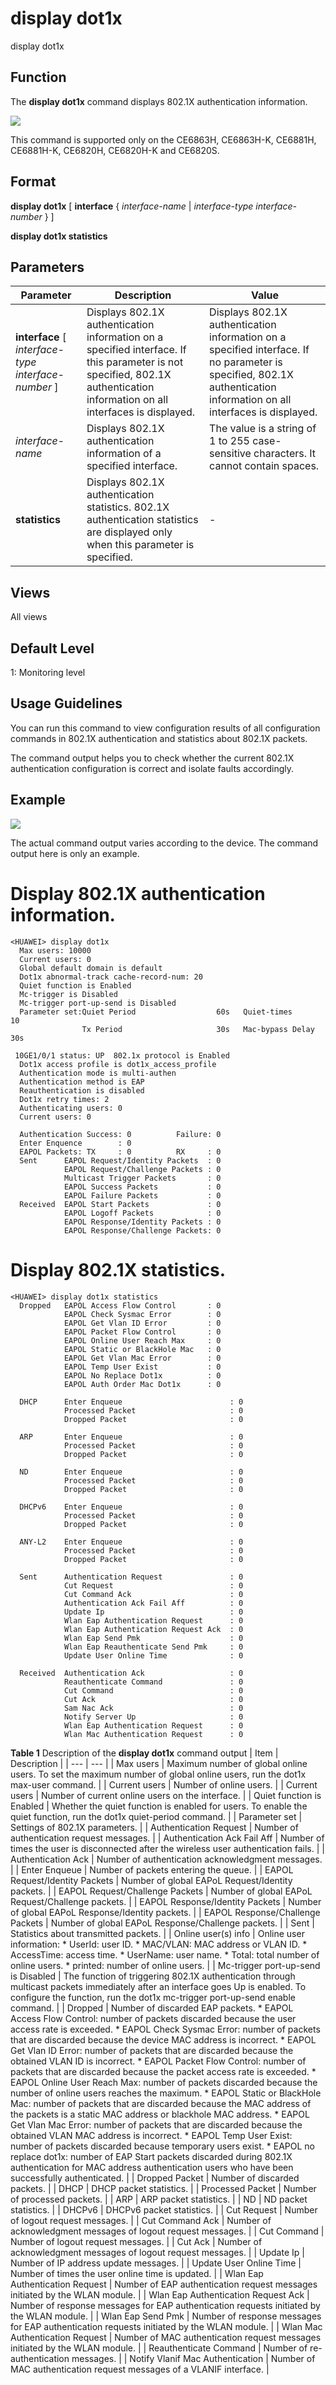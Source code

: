 display dot1x
=============

display dot1x

Function
--------



The **display dot1x** command displays 802.1X authentication information.



![](../public_sys-resources/note_3.0-en-us.png) 

This command is supported only on the CE6863H, CE6863H-K, CE6881H, CE6881H-K, CE6820H, CE6820H-K and CE6820S.



Format
------

**display dot1x** [ **interface** { *interface-name* | *interface-type* *interface-number* } ]

**display dot1x statistics**


Parameters
----------

| Parameter | Description | Value |
| --- | --- | --- |
| **interface** [ *interface-type* *interface-number* ] | Displays 802.1X authentication information on a specified interface. If this parameter is not specified, 802.1X authentication information on all interfaces is displayed. | Displays 802.1X authentication information on a specified interface. If no parameter is specified, 802.1X authentication information on all interfaces is displayed. |
| *interface-name* | Displays 802.1X authentication information of a specified interface. | The value is a string of 1 to 255 case-sensitive characters. It cannot contain spaces. |
| **statistics** | Displays 802.1X authentication statistics.  802.1X authentication statistics are displayed only when this parameter is specified. | - |



Views
-----

All views


Default Level
-------------

1: Monitoring level


Usage Guidelines
----------------

You can run this command to view configuration results of all configuration commands in 802.1X authentication and statistics about 802.1X packets.

The command output helps you to check whether the current 802.1X authentication configuration is correct and isolate faults accordingly.


Example
-------

![](../public_sys-resources/note_3.0-en-us.png) 

The actual command output varies according to the device. The command output here is only an example.


# Display 802.1X authentication information.
```
<HUAWEI> display dot1x
  Max users: 10000
  Current users: 0
  Global default domain is default
  Dot1x abnormal-track cache-record-num: 20
  Quiet function is Enabled
  Mc-trigger is Disabled
  Mc-trigger port-up-send is Disabled
  Parameter set:Quiet Period                  60s   Quiet-times         10
                Tx Period                     30s   Mac-bypass Delay   30s
                                                                                                                                    
 10GE1/0/1 status: UP  802.1x protocol is Enabled                                                                                  
  Dot1x access profile is dot1x_access_profile                                                                                      
  Authentication mode is multi-authen                                                                                               
  Authentication method is EAP                                                                                                      
  Reauthentication is disabled                                                                                                      
  Dot1x retry times: 2                                                                                                              
  Authenticating users: 0                                                                                                           
  Current users: 0                                                                                                                  
                                                                                                                                    
  Authentication Success: 0          Failure: 0                                                                                     
  Enter Enquence        : 0                                                                                                         
  EAPOL Packets: TX     : 0          RX     : 0                                                                                     
  Sent      EAPOL Request/Identity Packets  : 0                                                                                     
            EAPOL Request/Challenge Packets : 0                                                                                     
            Multicast Trigger Packets       : 0                                                                                     
            EAPOL Success Packets           : 0                                                                                     
            EAPOL Failure Packets           : 0                                                                                     
  Received  EAPOL Start Packets             : 0                                                                                     
            EAPOL Logoff Packets            : 0                                                                                     
            EAPOL Response/Identity Packets : 0                                                                                     
            EAPOL Response/Challenge Packets: 0

```

# Display 802.1X statistics.
```
<HUAWEI> display dot1x statistics
  Dropped   EAPOL Access Flow Control       : 0   
            EAPOL Check Sysmac Error        : 0   
            EAPOL Get Vlan ID Error         : 0   
            EAPOL Packet Flow Control       : 0   
            EAPOL Online User Reach Max     : 0   
            EAPOL Static or BlackHole Mac   : 0   
            EAPOL Get Vlan Mac Error        : 0   
            EAPOL Temp User Exist           : 0   
            EAPOL No Replace Dot1x          : 0   
            EAPOL Auth Order Mac Dot1x      : 0   
  
  DHCP      Enter Enqueue                        : 0   
            Processed Packet                     : 0   
            Dropped Packet                       : 0   
  
  ARP       Enter Enqueue                        : 0   
            Processed Packet                     : 0   
            Dropped Packet                       : 0   
  
  ND        Enter Enqueue                        : 0   
            Processed Packet                     : 0   
            Dropped Packet                       : 0   
  
  DHCPv6    Enter Enqueue                        : 0   
            Processed Packet                     : 0   
            Dropped Packet                       : 0   
  
  ANY-L2    Enter Enqueue                        : 0   
            Processed Packet                     : 0   
            Dropped Packet                       : 0   

  Sent      Authentication Request               : 0   
            Cut Request                          : 0   
            Cut Command Ack                      : 0   
            Authentication Ack Fail Aff          : 0   
            Update Ip                            : 0   
            Wlan Eap Authentication Request      : 0   
            Wlan Eap Authentication Request Ack  : 0   
            Wlan Eap Send Pmk                    : 0   
            Wlan Eap Reauthenticate Send Pmk     : 0   
            Update User Online Time              : 0    

  Received  Authentication Ack                   : 0   
            Reauthenticate Command               : 0   
            Cut Command                          : 0   
            Cut Ack                              : 0
            Sam Nac Ack                          : 0
            Notify Server Up                     : 0   
            Wlan Eap Authentication Request      : 0   
            Wlan Mac Authentication Request      : 0

```

**Table 1** Description of the **display dot1x** command output
| Item | Description |
| --- | --- |
| Max users | Maximum number of global online users.  To set the maximum number of global online users, run the dot1x max-user command. |
| Current users | Number of online users. |
| Current users | Number of current online users on the interface. |
| Quiet function is Enabled | Whether the quiet function is enabled for users.  To enable the quiet function, run the dot1x quiet-period command. |
| Parameter set | Settings of 802.1X parameters. |
| Authentication Request | Number of authentication request messages. |
| Authentication Ack Fail Aff | Number of times the user is disconnected after the wireless user authentication fails. |
| Authentication Ack | Number of authentication acknowledgment messages. |
| Enter Enqueue | Number of packets entering the queue. |
| EAPOL Request/Identity Packets | Number of global EAPoL Request/Identity packets. |
| EAPOL Request/Challenge Packets | Number of global EAPoL Request/Challenge packets. |
| EAPOL Response/Identity Packets | Number of global EAPoL Response/Identity packets. |
| EAPOL Response/Challenge Packets | Number of global EAPoL Response/Challenge packets. |
| Sent | Statistics about transmitted packets. |
| Online user(s) info | Online user information:   * UserId: user ID. * MAC/VLAN: MAC address or VLAN ID. * AccessTime: access time. * UserName: user name. * Total: total number of online users. * printed: number of online users. |
| Mc-trigger port-up-send is Disabled | The function of triggering 802.1X authentication through multicast packets immediately after an interface goes Up is enabled.  To configure the function, run the dot1x mc-trigger port-up-send enable command. |
| Dropped | Number of discarded EAP packets.   * EAPOL Access Flow Control: number of packets discarded because the user access rate is exceeded. * EAPOL Check Sysmac Error: number of packets that are discarded because the device MAC address is incorrect. * EAPOL Get Vlan ID Error: number of packets that are discarded because the obtained VLAN ID is incorrect. * EAPOL Packet Flow Control: number of packets that are discarded because the packet access rate is exceeded. * EAPOL Online User Reach Max: number of packets discarded because the number of online users reaches the maximum. * EAPOL Static or BlackHole Mac: number of packets that are discarded because the MAC address of the packets is a static MAC address or blackhole MAC address. * EAPOL Get Vlan Mac Error: number of packets that are discarded because the obtained VLAN MAC address is incorrect. * EAPOL Temp User Exist: number of packets discarded because temporary users exist. * EAPOL no replace dot1x: number of EAP Start packets discarded during 802.1X authentication for MAC address authentication users who have been successfully authenticated. |
| Dropped Packet | Number of discarded packets. |
| DHCP | DHCP packet statistics. |
| Processed Packet | Number of processed packets. |
| ARP | ARP packet statistics. |
| ND | ND packet statistics. |
| DHCPv6 | DHCPv6 packet statistics. |
| Cut Request | Number of logout request messages. |
| Cut Command Ack | Number of acknowledgment messages of logout request messages. |
| Cut Command | Number of logout request messages. |
| Cut Ack | Number of acknowledgment messages of logout request messages. |
| Update Ip | Number of IP address update messages. |
| Update User Online Time | Number of times the user online time is updated. |
| Wlan Eap Authentication Request | Number of EAP authentication request messages initiated by the WLAN module. |
| Wlan Eap Authentication Request Ack | Number of response messages for EAP authentication requests initiated by the WLAN module. |
| Wlan Eap Send Pmk | Number of response messages for EAP authentication requests initiated by the WLAN module. |
| Wlan Mac Authentication Request | Number of MAC authentication request messages initiated by the WLAN module. |
| Reauthenticate Command | Number of re-authentication messages. |
| Notify Vlanif Mac Authentication | Number of MAC authentication request messages of a VLANIF interface. |